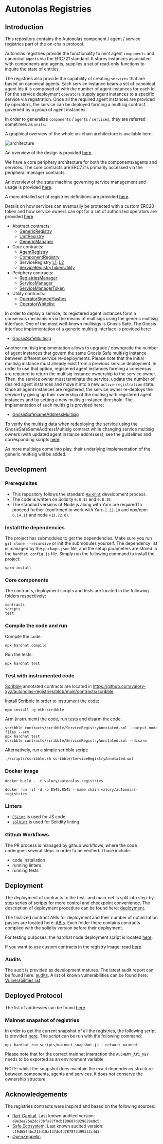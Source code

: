 # Autonolas Registries

## Introduction

This repository contains the Autonolas component / agent / service registries part of the on-chain protocol.

Autonolas registries provide the functionality to mint agent `components` and canonical `agents` via the ERC721 standard.
It stores instances associated with components and agents, supplies a set of read-only functions to inquire the state
of entities.

The registries also provide the capability of creating `services` that are based on canonical agents. Each service
instance bears a set of canonical agent Ids it is composed of with the number of agent instances for each Id. For the
service deployment `operators` supply agent instances to a specific service via registration. Once all the required
agent instances are provided by operators, the service can be deployed forming a multisig contract governed by
a group of agent instances.

In order to generalize `components` / `agents` / `services`, they are referred sometimes as `units`.

A graphical overview of the whole on-chain architecture is available here:

![architecture](https://github.com/valory-xyz/autonolas-registries/blob/main/docs/On-chain_architecture_v4.png?raw=true)

An overview of the design is provided [here](https://github.com/valory-xyz/autonolas-registries/blob/main/docs/AgentServicesFunctionality.pdf?raw=true).

We have a core periphery architecture for both the components/agents and services. The core contracts are ERC721s primarily accessed via the peripheral manager contracts.

An overview of the state machine governing service management and usage is provided [here](https://github.com/valory-xyz/autonolas-registries/blob/main/docs/FSM.md).

A more detailed set of registries definitions are provided [here](https://github.com/valory-xyz/autonolas-registries/blob/main/docs/definitions.md).

Details on how services can eventually be protected with a custom ERC20 token and how service owners can opt for a set of authorized operators are provided [here](https://github.com/valory-xyz/autonolas-registries/blob/main/docs/Secure_Autonomous_service_with_Token.pdf?raw=true).


- Abstract contracts:
  - [GenericRegistry](https://github.com/valory-xyz/autonolas-registries/blob/main/contracts/GenericRegistry.sol)
  - [UnitRegistry](https://github.com/valory-xyz/autonolas-registries/blob/main/contracts/UnitRegistry.sol)
  - [GenericManager](https://github.com/valory-xyz/autonolas-registries/blob/main/contracts/GenericManager.sol)
- Core contracts:
  - [AgentRegistry](https://github.com/valory-xyz/autonolas-registries/blob/main/contracts/AgentRegistry.sol)
  - [ComponentRegistry](https://github.com/valory-xyz/autonolas-registries/blob/main/contracts/ComponentRegistry.sol)
  - ServiceRegistry [L1](https://github.com/valory-xyz/autonolas-registries/blob/main/contracts/ServiceRegistry.sol),
    [L2](https://github.com/valory-xyz/autonolas-registries/blob/main/contracts/ServiceRegistryL2.sol)
  - [ServiceRegistryTokenUtility](https://github.com/valory-xyz/autonolas-registries/blob/main/contracts/ServiceRegistryTokenUtility.sol)
- Periphery contracts:
  - [RegistriesManager](https://github.com/valory-xyz/autonolas-registries/blob/main/contracts/RegistriesManager.sol)
  - [ServiceManager](https://github.com/valory-xyz/autonolas-registries/blob/main/contracts/ServiceManager.sol)
  - [ServiceManagerToken](https://github.com/valory-xyz/autonolas-registries/blob/main/contracts/ServiceManagerToken.sol)
- Utility contracts:
  - [OperatorSignedHashes](https://github.com/valory-xyz/autonolas-registries/blob/main/contracts/utils/OperatorSignedHashes.sol)
  - [OperatorWhitelist](https://github.com/valory-xyz/autonolas-registries/blob/main/contracts/utils/OperatorWhitelist.sol)

In order to deploy a service, its registered agent instances form a consensus mechanism via the means of multisigs using the generic multisig interface.
One of the most well-known multisigs is Gnosis Safe. The Gnosis interface implementation of a generic multisig interface is provided here:
- [GnosisSafeMultisig](https://github.com/valory-xyz/autonolas-registries/blob/main/contracts/multisigs/GnosisSafeMultisig.sol)

Another multisig implementation allows to upgrade / downgrade the number of agent instances that govern the same Gnosis Safe multisig instance between different service re-deployments.
Please note that the initial multisig instance must already exist from a previous service deployment.
In order to use that option, registered agent instances forming a consensus are required to return the multisig instance ownership to the service owner.
Then, the service owner must terminate the service, update the number of desired agent instances and move it into a new `active-registration` state.
Once all agent instances are registered, the service owner re-deploys the service by giving up their ownership of the multisig with registered agent instances and by setting a new multisig instance threshold.
The implementation of such multisig is provided here:
- [GnosisSafeSameAddressMultisig](https://github.com/valory-xyz/autonolas-registries/blob/main/contracts/multisigs/GnosisSafeSameAddressMultisig.sol)

To verify the multisig data when redeploying the service using the GnosisSafeSameAddressMultisig contract while changing service multisig owners (with updated agent instance addresses),
see the guidelines and corresponding scripts [here](https://github.com/valory-xyz/autonolas-registries/blob/main/scripts/multisig/)

As more multisigs come into play, their underlying implementation of the generic multisig will be added.

## Development

### Prerequisites
- This repository follows the standard [`Hardhat`](https://hardhat.org/tutorial/) development process.
- The code is written on Solidity `0.8.15` and `0.8.19`.
- The standard versions of Node.js along with Yarn are required to proceed further (confirmed to work with Yarn `1.22.10` and npx/npm `6.14.11` and node `v12.22.0`).

### Install the dependencies
The project has submodules to get the dependencies. Make sure you run `git clone --recursive` or init the submodules yourself.
The dependency list is managed by the `package.json` file, and the setup parameters are stored in the `hardhat.config.js` file.
Simply run the following command to install the project:
```
yarn install
```

### Core components
The contracts, deployment scripts and tests are located in the following folders respectively:
```
contracts
scripts
test
```

### Compile the code and run
Compile the code:
```
npx hardhat compile
```
Run the tests:
```
npx hardhat test
```

### Test with instrumented code
[Scribble](https://docs.scribble.codes/) annotated contracts are located in https://github.com/valory-xyz/autonolas-registries/blob/main/contracts/scribble.

Install Scribble in order to instrument the code:
```
npm install -g eth-scribble
```
Arm (instrument) the code, run tests and disarm the code:
```
scribble contracts/scribble/ServiceRegistryAnnotated.sol --output-mode files --arm
npx hardhat test
scribble contracts/scribble/ServiceRegistryAnnotated.sol --disarm
```
Alternatively, run a simple scribble script:
```
./scripts/scribble.sh scribble/ServiceRegistryAnnotated.sol
```

### Docker image

```
docker build . -t valory/autonolas-registries
```

```
docker run -it -d -p 8545:8545 --name chain valory/autonolas-registries
```

### Linters
- [`ESLint`](https://eslint.org) is used for JS code.
- [`solhint`](https://github.com/protofire/solhint) is used for Solidity linting.


### Github Workflows
The PR process is managed by github workflows, where the code undergoes
several steps in order to be verified. Those include:
- code installation
- running linters
- running tests

## Deployment
The deployment of contracts to the test- and main-net is split into step-by-step series of scripts for more control and checkpoint convenience.
The description of deployment procedure can be found here: [deployment](https://github.com/valory-xyz/autonolas-registries/blob/main/scripts/deployment).

The finalized contract ABIs for deployment and their number of optimization passes are located here: [ABIs](https://github.com/valory-xyz/autonolas-registries/blob/main/abis).
Each folder there contains contracts compiled with the solidity version before their deployment.

For testing purposes, the hardhat node deployment script is located [here](https://github.com/valory-xyz/autonolas-registries/blob/main/deploy).

If you want to use custom contracts in the registry image, read [here](https://github.com/valory-xyz/autonolas-registries/blob/main/docs/running_with_custom_contracts.md).

### Audits
The audit is provided as development matures. The latest audit report can be found here: [audits](https://github.com/valory-xyz/autonolas-registries/blob/main/audits).
A list of known vulnerabilities can be found here: [Vulnerabilities list](https://github.com/valory-xyz/autonolas-registries/blob/main/docs/Vulnerabilities_list_registries.pdf?raw=true)

## Deployed Protocol
The list of addresses can be found [here](https://github.com/valory-xyz/autonolas-registries/blob/main/docs/mainnet_addresses).

### Mainnet snapshot of registries
In order to get the current snapshot of all the registries, the following script is provided [here](https://github.com/valory-xyz/autonolas-registries/blob/main/scripts/mainnet_snapshot.js).
The script can be run with the following command:
```
npx hardhat run scripts/mainnet_snapshot.js --network mainnet
```
Please note that for the correct mainnet interaction the `ALCHEMY_API_KEY` needs to be exported as an environment variable.

NOTE: whilst the snapshot does maintain the exact dependency structure between components, agents and services, it does not conserve the ownership structure.

## Acknowledgements
The registries contracts were inspired and based on the following sources:
- [Rari-Capital](https://github.com/Rari-Capital/solmate). Last known audited version: `a9e3ea26a2dc73bfa87f0cb189687d029028e0c5`;
- [Safe Ecosystem](https://github.com/safe-global/safe-contracts). Last known audited version: `c19d65f4bc215d18a137dc4d787873d99333c4d5`;
- [OpenZeppelin](https://github.com/OpenZeppelin/openzeppelin-contracts).
